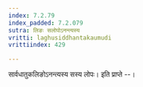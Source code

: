 ```yaml
---
index: 7.2.79
index_padded: 7.2.079
sutra: लिङः सलोपोऽनन्त्यस्य
vritti: laghusiddhantakaumudi
vrittiindex: 429

---
```

सार्वधातुकलिङोऽनन्त्यस्य सस्य लोपः। इति प्राप्ते --।
